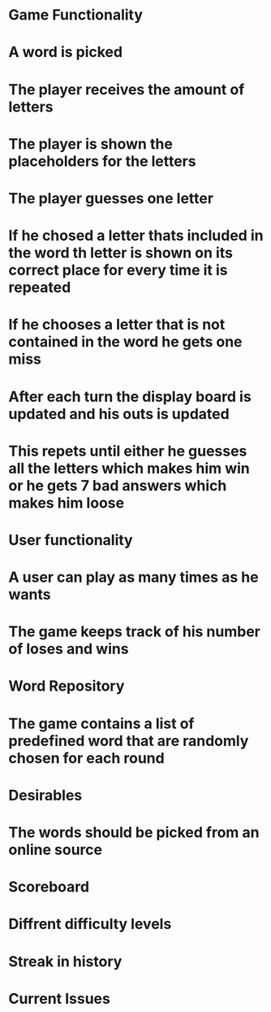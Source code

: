 # Game Functionality
# A word is picked
# The player receives the amount of letters
# The player is shown the placeholders for the letters
# The player guesses one letter
#   If he chosed a letter thats included in the word th letter is shown on its correct place for every time it is repeated
#   If he chooses a letter that is not contained in the word he gets one miss
# After each turn the display board is updated and his outs is updated
# This repets until either he guesses all the letters which makes him win or he gets 7 bad answers which makes him loose

# User functionality
# A user can play as many times as he wants
# The game keeps track of his number of loses and wins

# Word Repository
# The game contains a list of predefined word that are randomly chosen for each round

# Desirables
# The words should be picked from an online source
# Scoreboard
# Diffrent difficulty levels
# Streak in history
# 

# Current Issues



